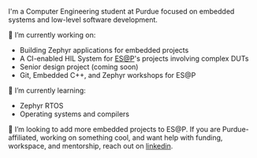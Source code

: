 <!--
**alexayl/alexayl** is a ✨ _special_ ✨ repository because its `README.md` (this file) appears on your GitHub profile.

Here are some ideas to get you started:

- 🔭 I’m currently working on ...
- 🌱 I’m currently learning ...
- 👯 I’m looking to collaborate on ...
- 🤔 I’m looking for help with ...
- 💬 Ask me about ...
- 📫 How to reach me: ...
- 😄 Pronouns: ...
- ⚡ Fun fact: ...
-->

I'm a Computer Engineering student at Purdue focused on embedded systems and low-level software development.

🔭 I’m currently working on:
- Building Zephyr applications for embedded projects
- A CI-enabled HIL System for [ES@P](https://embedded-purdue.github.io)'s projects involving complex DUTs
- Senior design project (coming soon)
- Git, Embedded C++, and Zephyr workshops for ES@P

🌱 I’m currently learning:
- Zephyr RTOS
- Operating systems and compilers

👯 I’m looking to add more embedded projects to ES@P. If you are Purdue-affiliated, working on something cool, and want help with funding, workspace, and mentorship, reach out on [linkedin](https://www.linkedin.com/in/alexayl).
